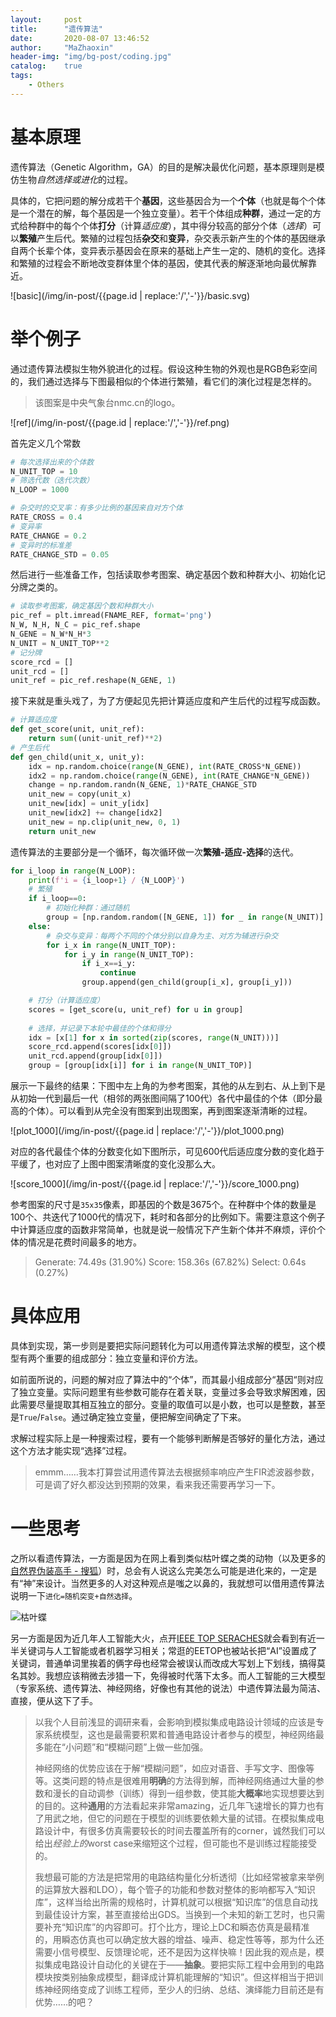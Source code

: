 ```yaml
---
layout:     post
title:      "遗传算法"
date:       2020-08-07 13:46:52
author:     "MaZhaoxin"
header-img: "img/bg-post/coding.jpg"
catalog:    true
tags:
    - Others
---
```


# 基本原理

遗传算法（Genetic Algorithm，GA）的目的是解决最优化问题，基本原理则是模仿生物*自然选择或进化*的过程。

具体的，它把问题的解分成若干个**基因**，这些基因合为一个**个体**（也就是每个个体是一个潜在的解，每个基因是一个独立变量）。若干个体组成**种群**，通过一定的方式给种群中的每个个体**打分**（计算*适应度*），其中得分较高的部分个体（*选择*）可以**繁殖**产生后代。繁殖的过程包括**杂交**和**变异**，杂交表示新产生的个体的基因继承自两个长辈个体，变异表示基因会在原来的基础上产生一定的、随机的变化。选择和繁殖的过程会不断地改变群体里个体的基因，使其代表的解逐渐地向最优解靠近。

![basic](/img/in-post/{{page.id | replace:'/','-'}}/basic.svg)

# 举个例子

通过遗传算法模拟生物外貌进化的过程。假设这种生物的外观也是RGB色彩空间的，我们通过选择与下图最相似的个体进行繁殖，看它们的演化过程是怎样的。

>  该图案是中央气象台nmc.cn的logo。

![ref](/img/in-post/{{page.id | replace:'/','-'}}/ref.png)

首先定义几个常数

```python
# 每次选择出来的个体数
N_UNIT_TOP = 10
# 筛选代数（迭代次数）
N_LOOP = 1000

# 杂交时的交叉率：有多少比例的基因来自对方个体
RATE_CROSS = 0.4
# 变异率
RATE_CHANGE = 0.2
# 变异时的标准差
RATE_CHANGE_STD = 0.05
```

然后进行一些准备工作，包括读取参考图案、确定基因个数和种群大小、初始化记分牌之类的。

``` python
# 读取参考图案，确定基因个数和种群大小
pic_ref = plt.imread(FNAME_REF, format='png')
N_W, N_H, N_C = pic_ref.shape
N_GENE = N_W*N_H*3
N_UNIT = N_UNIT_TOP**2
# 记分牌
score_rcd = []
unit_rcd = []
unit_ref = pic_ref.reshape(N_GENE, 1)
```

接下来就是重头戏了，为了方便起见先把计算适应度和产生后代的过程写成函数。

``` python
# 计算适应度
def get_score(unit, unit_ref):
    return sum((unit-unit_ref)**2)
# 产生后代
def gen_child(unit_x, unit_y):
    idx = np.random.choice(range(N_GENE), int(RATE_CROSS*N_GENE))
    idx2 = np.random.choice(range(N_GENE), int(RATE_CHANGE*N_GENE))
    change = np.random.randn(N_GENE, 1)*RATE_CHANGE_STD
    unit_new = copy(unit_x)
    unit_new[idx] = unit_y[idx]
    unit_new[idx2] += change[idx2]
    unit_new = np.clip(unit_new, 0, 1)
    return unit_new
```

遗传算法的主要部分是一个循环，每次循环做一次**繁殖-适应-选择**的迭代。

``` python
for i_loop in range(N_LOOP):
    print(f'i = {i_loop+1} / {N_LOOP}')
    # 繁殖
    if i_loop==0:
        # 初始化种群：通过随机
        group = [np.random.random([N_GENE, 1]) for _ in range(N_UNIT)]
    else:
        # 杂交与变异：每两个不同的个体分别以自身为主、对方为辅进行杂交
        for i_x in range(N_UNIT_TOP):
            for i_y in range(N_UNIT_TOP):
                if i_x==i_y:
                    continue
                group.append(gen_child(group[i_x], group[i_y]))

    # 打分（计算适应度）
    scores = [get_score(u, unit_ref) for u in group]
    
    # 选择，并记录下本轮中最佳的个体和得分
    idx = [x[1] for x in sorted(zip(scores, range(N_UNIT)))]
    score_rcd.append(scores[idx[0]])
    unit_rcd.append(group[idx[0]])
    group = [group[idx[i]] for i in range(N_UNIT_TOP)]
```

展示一下最终的结果：下图中左上角的为参考图案，其他的从左到右、从上到下是从初始一代到最后一代（相邻的两张图间隔了100代）各代中最佳的个体（即分最高的个体）。可以看到从完全没有图案到出现图案，再到图案逐渐清晰的过程。

![plot_1000](/img/in-post/{{page.id | replace:'/','-'}}/plot_1000.png)

对应的各代最佳个体的分数变化如下图所示，可见600代后适应度分数的变化趋于平缓了，也对应了上图中图案清晰度的变化没那么大。

![score_1000](/img/in-post/{{page.id | replace:'/','-'}}/score_1000.png)

参考图案的尺寸是`35x35`像素，即基因的个数是3675个。在种群中个体的数量是100个、共迭代了1000代的情况下，耗时和各部分的比例如下。需要注意这个例子中计算适应度的函数非常简单，也就是说一般情况下产生新个体并不麻烦，评价个体的情况是花费时间最多的地方。

> Generate: 74.49s (31.90%)
> Score: 158.36s (67.82%)
> Select: 0.64s (0.27%)

# 具体应用

具体到实现，第一步则是要把实际问题转化为可以用遗传算法求解的模型，这个模型有两个重要的组成部分：独立变量和评价方法。

如前面所说的，问题的解对应了算法中的“个体”，而其最小组成部分“基因“则对应了独立变量。实际问题里有些参数可能存在着关联，变量过多会导致求解困难，因此需要尽量提取其相互独立的部分。变量的取值可以是小数，也可以是整数，甚至是`True`/`False`。通过确定独立变量，便把解空间确定了下来。

求解过程实际上是一种搜索过程，要有一个能够判断解是否够好的量化方法，通过这个方法才能实现“选择”过程。

> emmm……我本打算尝试用遗传算法去根据频率响应产生FIR滤波器参数，可是调了好久都没达到预期的效果，看来我还需要再学习一下。

# 一些思考

之所以看遗传算法，一方面是因为在网上看到类似枯叶蝶之类的动物（以及更多的[自然界伪装高手 - 搜狐](https://www.sohu.com/a/145335883_737109)）时，总会有人说这么完美怎么可能是进化来的，一定是有“神”来设计。当然更多的人对这种观点是嗤之以鼻的，我就想可以借用遗传算法说明一下`进化=随机突变+自然选择`。

![枯叶蝶](https://gimg2.baidu.com/image_search/src=http%3A%2F%2Fimg.bbgif.com%2Fphoto%2F2019%2F02%2F11%2F10015_0201571067.gif&refer=http%3A%2F%2Fimg.bbgif.com&app=2002&size=f9999,10000&q=a80&n=0&g=0n&fmt=jpeg?sec=1630935698&t=2508ba0cd2b1534daccda6194d7f9c0e)

另一方面是因为近几年人工智能大火，点开[IEEE TOP SERACHES](https://ieeexplore.ieee.org/popular/all)就会看到有近一半关键词与人工智能或者机器学习相关；常逛的EETOP也被站长把“AI”设置成了关键词，普通单词里挨着的俩字母也经常会被误认而改成大写划上下划线，搞得莫名其妙。我想应该稍微去涉猎一下，免得被时代落下太多。而人工智能的三大模型（专家系统、遗传算法、神经网络，好像也有其他的说法）中遗传算法最为简洁、直接，便从这下了手。

> 以我个人目前浅显的调研来看，会影响到模拟集成电路设计领域的应该是专家系统模型，这也是最需要积累和普通电路设计者参与的模型，神经网络最多能在“小问题”和“模糊问题”上做一些加强。
>
> 神经网络的优势应该在于解“模糊问题”，如应对语音、手写文字、图像等等。这类问题的特点是很难用**明确**的方法得到解，而神经网络通过大量的参数和漫长的自动调参（训练）得到一组参数，使其能**大概率**地实现想要达到的目的。这种**通用**的方法看起来非常amazing，近几年飞速增长的算力也有了用武之地，但它的问题在于模型的训练要依赖大量的试错。在模拟集成电路设计中，有很多仿真需要较长的时间去覆盖所有的corner，诚然我们可以给出*经验上的*worst case来缩短这个过程，但可能也不是训练过程能接受的。
>
> 我想最可能的方法是把常用的电路结构量化分析透彻（比如经常被拿来举例的运算放大器和LDO），每个管子的功能和参数对整体的影响都写入“知识库”，这样当给出所需的规格时，计算机就可以根据“知识库”的信息自动找到最佳设计方案，甚至直接给出GDS。当换到一个未知的新工艺时，也只需要补充“知识库”的内容即可。打个比方，理论上DC和瞬态仿真是最精准的，用瞬态仿真也可以确定放大器的增益、噪声、稳定性等等，那为什么还需要小信号模型、反馈理论呢，还不是因为这样快嘛！因此我的观点是，模拟集成电路设计自动化的关键在于——**抽象**。要把实际工程中会用到的电路模块按类别抽象成模型，翻译成计算机能理解的“知识”。但这样相当于把训练神经网络变成了训练工程师，至少人的归纳、总结、演绎能力目前还是有优势……的吧？

